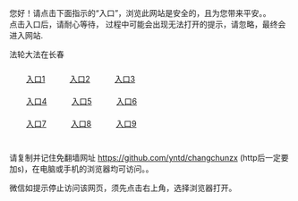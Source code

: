 您好！请点击下面指示的“入口”，浏览此网站是安全的，且为您带来平安。。 <br/>
点击入口后，请耐心等待， 过程中可能会出现无法打开的提示，请忽略，最终会进入网站. </br>

法轮大法在长春<br/>
<div style="padding:10px"><a style="margin:20px" target="_blank" href="https://d2mrx6p2kybvg2.cloudfront.net/2Qpsp?vopzsx" id="ccLink1" rel="nofollow">入口1</a> <a target="_blank" style="margin:20px" href="https://d3buswoiabv6gi.cloudfront.net/2Qpsp?zpbdfhre" id="ccLink2" rel="nofollow">入口2</a> <a style="margin:20px" target="_blank" href="https://d193712tqgn4lh.cloudfront.net/2Qpsp?ueqfhlp" id="ccLink3" rel="nofollow">入口3</a></div>

<div style="padding:10px" ><a style="margin:20px" target="_blank" href="https://d2mrx6p2kybvg2.cloudfront.net/2Qpsp?vopzsx" id="ccLink4" rel="nofollow">入口4</a> <a style="margin:20px" href="https://d3buswoiabv6gi.cloudfront.net/2Qpsp?zpbdfhre" target="_blank" id="ccLink5" rel="nofollow">入口5</a> <a style="margin:20px" href="https://d193712tqgn4lh.cloudfront.net/2Qpsp?ueqfhlp" target="_blank" id="ccLink6" rel="nofollow">入口6</a></div>

<div style="padding:10px"><a style="margin:20px" target="_blank" href="https://d2mrx6p2kybvg2.cloudfront.net/2Qpsp?vopzsx" id="ccLink7" rel="nofollow">入口7</a> <a style="margin:20px" href="https://d3buswoiabv6gi.cloudfront.net/2Qpsp?zpbdfhre" target="_blank" id="ccLink8" rel="nofollow">入口8</a> <a style="margin:20px" target="_blank" href="https://d193712tqgn4lh.cloudfront.net/2Qpsp?ueqfhlp" id="ccLink9" rel="nofollow">入口9</a></div>

<br/>



请复制并记住免翻墙网址 https://github.com/yntd/changchunzx (http后一定要加s)，在电脑或手机的浏览器均可访问。。<br/>

微信如提示停止访问该网页，须先点击右上角，选择浏览器打开。
